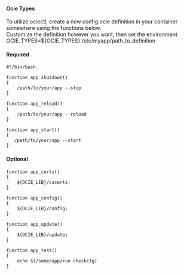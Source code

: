 #### Ocie Types  
To utilize ociectl, create a new config.ocie definition in your container somewhere using the functions below.    
Customize the definition however you want, then set the environment OCIE_TYPES=${OCIE_TYPES}:/etc/myapp/path_to_definition    
#### Required
````
#!/bin/bash
    
function app_shutdown()
{
    /path/to/your/app --stop
}
    
function app_reload()
{
    /path/to/your/app --reload
}
    
function app_start()
{
   /path/to/your/app --start
}
````
    
#### Optional
````
function app_certs()
{
    ${OCIE_LIB}/cacerts;
}
    
function app_config()
{
    ${OCIE_LIB}/config;
}
    
function app_update()
{
    ${OCIE_LIB}/update;
}
    
function app_test()
{
    echo $(/some/app/run checkcfg)
}
````
    
